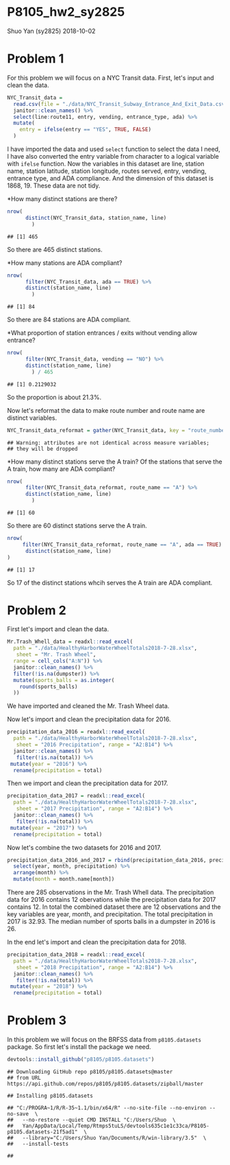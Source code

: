 P8105\_hw2\_sy2825
================
Shuo Yan (sy2825)
2018-10-02

Problem 1
=========

For this problem we will focus on a NYC Transit data. First, let's input and clean the data.

``` r
NYC_Transit_data = 
  read.csv(file = "./data/NYC_Transit_Subway_Entrance_And_Exit_Data.csv") %>%
  janitor::clean_names() %>%
  select(line:route11, entry, vending, entrance_type, ada) %>%
  mutate(
    entry = ifelse(entry == "YES", TRUE, FALSE)
  )
```

I have imported the data and used `select` function to select the data I need, I have also converted the entry variable from character to a logical variable with `ifelse` function. Now the variables in this dataset are line, station name, station latitude, station longitude, routes served, entry, vending, entrance type, and ADA compliance. And the dimension of this dataset is 1868, 19. These data are not tidy.

\*How many distinct stations are there?

``` r
nrow(
      distinct(NYC_Transit_data, station_name, line)
        )
```

    ## [1] 465

So there are 465 distinct stations.

\*How many stations are ADA compliant?

``` r
nrow(
      filter(NYC_Transit_data, ada == TRUE) %>%
      distinct(station_name, line)
        )
```

    ## [1] 84

So there are 84 stations are ADA compliant.

\*What proportion of station entrances / exits without vending allow entrance?

``` r
nrow(
      filter(NYC_Transit_data, vending == "NO") %>%
      distinct(station_name, line)
        ) / 465 
```

    ## [1] 0.2129032

So the proportion is about 21.3%.

Now let's reformat the data to make route number and route name are distinct variables.

``` r
NYC_Transit_data_reformat = gather(NYC_Transit_data, key = "route_number", value = "route_name", route1:route11)
```

    ## Warning: attributes are not identical across measure variables;
    ## they will be dropped

\*How many distinct stations serve the A train? Of the stations that serve the A train, how many are ADA compliant?

``` r
nrow(
      filter(NYC_Transit_data_reformat, route_name == "A") %>%
      distinct(station_name, line)
        )
```

    ## [1] 60

So there are 60 distinct stations serve the A train.

``` r
nrow(
     filter(NYC_Transit_data_reformat, route_name == "A", ada == TRUE) %>%
      distinct(station_name, line)
)
```

    ## [1] 17

So 17 of the distinct stations whcih serves the A train are ADA compliant.

Problem 2
=========

First let's import and clean the data.

``` r
Mr.Trash_Whell_data = readxl::read_excel(
  path = "./data/HealthyHarborWaterWheelTotals2018-7-28.xlsx",
   sheet = "Mr. Trash Wheel",
  range = cell_cols("A:N")) %>%
  janitor::clean_names() %>%
  filter(!is.na(dumpster)) %>%
  mutate(sports_balls = as.integer(
    round(sports_balls)
  ))
```

We have imported and cleaned the Mr. Trash Wheel data.

Now let's import and clean the precipitation data for 2016.

``` r
precipitation_data_2016 = readxl::read_excel(
  path = "./data/HealthyHarborWaterWheelTotals2018-7-28.xlsx",
   sheet = "2016 Precipitation", range = "A2:B14") %>%
  janitor::clean_names() %>%
   filter(!is.na(total)) %>%
 mutate(year = "2016") %>%
  rename(precipitation = total)
```

Then we import and clean the precipitation data for 2017.

``` r
precipitation_data_2017 = readxl::read_excel(
  path = "./data/HealthyHarborWaterWheelTotals2018-7-28.xlsx",
   sheet = "2017 Precipitation", range = "A2:B14") %>%
  janitor::clean_names() %>%
   filter(!is.na(total)) %>%
 mutate(year = "2017") %>%
  rename(precipitation = total)
```

Now let's combine the two datasets for 2016 and 2017.

``` r
precipitation_data_2016_and_2017 = rbind(precipitation_data_2016, precipitation_data_2017) %>%
  select(year, month, precipitation) %>%
  arrange(month) %>%
  mutate(month = month.name[month])
```

There are 285 observations in the Mr. Trash Whell data. The precipitation data for 2016 contains 12 obervations while the precipitation data for 2017 contains 12. In total the combined dataset there are 12 observations and the key variables are year, month, and precipitation. The total precipitation in 2017 is 32.93. The median number of sports balls in a dumpster in 2016 is 26.

In the end let's import and clean the precipitation data for 2018.

``` r
precipitation_data_2018 = readxl::read_excel(
  path = "./data/HealthyHarborWaterWheelTotals2018-7-28.xlsx",
   sheet = "2018 Precipitation", range = "A2:B14") %>%
  janitor::clean_names() %>%
   filter(!is.na(total)) %>%
 mutate(year = "2018") %>%
  rename(precipitation = total)
```

Problem 3
=========

In this problem we will focus on the BRFSS data from `p8105.datasets` package. So first let's install the package we need.

``` r
devtools::install_github("p8105/p8105.datasets")
```

    ## Downloading GitHub repo p8105/p8105.datasets@master
    ## from URL https://api.github.com/repos/p8105/p8105.datasets/zipball/master

    ## Installing p8105.datasets

    ## "C:/PROGRA~1/R/R-35~1.1/bin/x64/R" --no-site-file --no-environ --no-save  \
    ##   --no-restore --quiet CMD INSTALL "C:/Users/Shuo  \
    ##   Yan/AppData/Local/Temp/Rtmps5tuLS/devtools635c1e1c33ca/P8105-p8105.datasets-21f5ad1"  \
    ##   --library="C:/Users/Shuo Yan/Documents/R/win-library/3.5"  \
    ##   --install-tests

    ##
